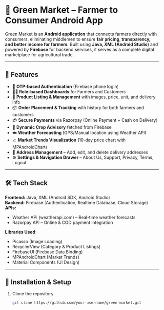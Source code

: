 # 🌱 Green Market – Farmer to Consumer Android App

Green Market is an **Android application** that connects farmers directly with consumers, eliminating middlemen to ensure **fair pricing, transparency, and better income for farmers**. Built using **Java, XML (Android Studio)** and powered by **Firebase** for backend services, it serves as a complete digital marketplace for agricultural trade.

---

## 📌 Features

- 🔐 **OTP-based Authentication** (Firebase phone login)  
- 👩‍🌾 **Role-based Dashboards** for Farmers and Customers  
- 🛒 **Product Listing & Management** with images, price, unit, and delivery info  
- 📦 **Order Placement & Tracking** with history for both farmers and customers  
- 💳 **Secure Payments** via Razorpay (Online Payment + Cash on Delivery)  
- 🌾 **Dynamic Crop Advisory** fetched from Firebase  
- ☁️ **Weather Forecasting** (GPS/Manual location using Weather API)  
- 📈 **Market Trends Visualization** (10-day price chart with MPAndroidChart)  
- 📍 **Address Management** – Add, edit, and delete delivery addresses  
- ⚙️ **Settings & Navigation Drawer** – About Us, Support, Privacy, Terms, Logout  

---

## 🛠️ Tech Stack

**Frontend:** Java, XML (Android SDK, Android Studio)  
**Backend:** Firebase (Authentication, Realtime Database, Cloud Storage)  
**APIs:**  
- Weather API (weatherapi.com) – Real-time weather forecasts  
- Razorpay API – Online & COD payment integration  

**Libraries Used:**  
- Picasso (Image Loading)  
- RecyclerView (Category & Product Listings)  
- FirebaseUI (Firebase Data Binding)  
- MPAndroidChart (Market Trends)  
- Material Components (UI Design)  

---

## 🚀 Installation & Setup

1. Clone the repository  
   ```bash
   git clone https://github.com/your-username/green-market.git
